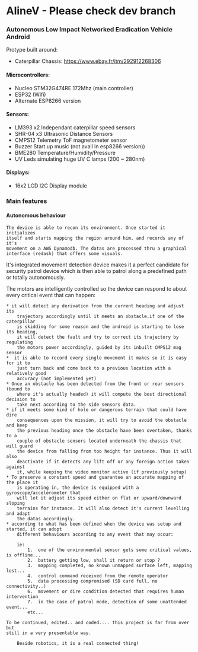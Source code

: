 # AlineV - Please check dev branch

### Autonomous Low Impact Networked Eradication Vehicle Android

Protype built around:

- Caterpillar Chassis: https://www.ebay.fr/itm/292912268306


#### Microcontrollers:

*  Nucleo STM32G474RE 172Mhz (main controller)
*  ESP32 (Wifi)
*  Alternate ESP8266 version

#### Sensors:

*  LM393 x2     Independant caterpillar speed sensors
*  SHR-04 x3    Ultrasonic Distance Sensors
*  CMPS12       Telemetry ToF magnetometer sensor
*  Buzzer       Start up music (not avail in esp8266 version))
*  BME280       Temperature/Humidity/Pressure
*  UV Leds simulating huge UV C lamps (200 ~ 280nm)


#### Displays:
*  16x2 LCD I2C Display module


### Main features
#### Autonomous behaviour
    The device is able to recon its environment. Once started it initializes 
    itself and starts mapping the region around him, and records any of it's 
    movement on a AWS Dynamodb. The datas are processed thru a graphical 
    interface (redash) that offers some visuals.
    
It's integrated movement detection device makes it a perfect candidate for 
security patrol device which is then able to patrol along a predefined path or 
totally autonomously.

The motors are intelligently controlled so the device can respond to about every
critical event that can happen:

    * it will detect any derivation from the current heading and adjust its 
        trajectory accordingly until it meets an obstacle.if one of the caterpillar 
        is skidding for some reason and the android is starting to lose its heading,
        it will detect the fault and try to correct its trajectory by regulating 
        the motors power accordingly, guided by its inbuilt CMPS12 mag sensor
    *  it is able to record every single movement it makes so it is easy for it to
        just turn back and come back to a previous location with a relatively good
        accuracy (not implemented yet)
    * Once an obstacle has been detected from the front or rear sensors (bound to
        where it's actually headed) it will compute the best directional decision to 
        take next according to the side sensors data.
    * if it meets some kind of hole or dangerous terrain that could have dire 
        consequences upon the mission, it will try to avoid the obstacle and keep
        the previous heading once the obstacle have been overtaken, thanks to a 
        couple of obstacle sensors located underneath the chassis that will guard
        the device from falling from too height for instance. Thus it will also 
        deactivate if it detects any lift off or any foreign action taken against
        it, while keeping the video monitor active (if previously setup)
    * To preserve a constant speed and guarantee an accurate mapping of the place it
        is operating in, the device is equipped with a gyroscope/accelerometer that
        will let it adjust its speed either on flat or upward/downward sloping 
        terrains for instance. It will also detect it's current levelling and adapt
        the datas accordingly.
    * according to what has been defined when the device was setup and started, it can adopt
        different behaviours according to any event that may occur:
        
        ie:
            1.  one of the environmental sensor gets some critical values, is offline...
            2.  battery getting low, shall it return or stop ?
            3.  mapping completed, no known unmapped surface left, mapping lost...
            4.  control command received from the remote operator
            5.  data processing compromised (SD card full, no connectivity..)
            6.  movement or dire condition detected that requires human intervention
            7.  in the case of patrol mode, detection of some unattended event...
            etc...
            
    To be continued, edited.. and coded.... this project is far from over but 
    still in a very presentable way.
        
        Beside robotics, it is a real connected thing!
    
 
        

